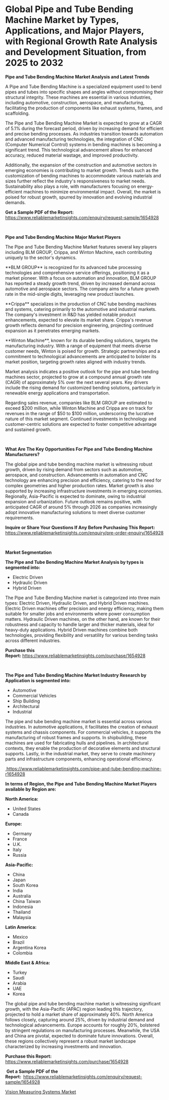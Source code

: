 <p><h1>Global Pipe and Tube Bending Machine Market by Types, Applications, and Major Players, with Regional Growth Rate Analysis and Development Situation, from 2025 to 2032</h1></p><p><strong>Pipe and Tube Bending Machine Market Analysis and Latest Trends</strong></p>
<p><p>A Pipe and Tube Bending Machine is a specialized equipment used to bend pipes and tubes into specific shapes and angles without compromising their structural integrity. These machines are essential in various industries, including automotive, construction, aerospace, and manufacturing, facilitating the production of components like exhaust systems, frames, and scaffolding.</p><p>The Pipe and Tube Bending Machine Market is expected to grow at a CAGR of 5.1% during the forecast period, driven by increasing demand for efficient and precise bending processes. As industries transition towards automation and advanced manufacturing technologies, the integration of CNC (Computer Numerical Control) systems in bending machines is becoming a significant trend. This technological advancement allows for enhanced accuracy, reduced material wastage, and improved productivity.</p><p>Additionally, the expansion of the construction and automotive sectors in emerging economies is contributing to market growth. Trends such as the customization of bending machines to accommodate various materials and sizes further reflect the industry's responsiveness to market needs. Sustainability also plays a role, with manufacturers focusing on energy-efficient machines to minimize environmental impact. Overall, the market is poised for robust growth, spurred by innovation and evolving industrial demands.</p></p>
<p><strong>Get a Sample PDF of the Report:&nbsp;</strong> <a href="https://www.reliablemarketinsights.com/enquiry/request-sample/1654928?utm_campaign=2769&utm_medium=2&utm_source=Github&utm_content=ia&utm_term=07032025&utm_id=pipe-and-tube-bending-machine">https://www.reliablemarketinsights.com/enquiry/request-sample/1654928</a></p>
<p>&nbsp;</p>
<p><strong>Pipe and Tube Bending Machine Major Market Players</strong></p>
<p><p>The Pipe and Tube Bending Machine Market features several key players including BLM GROUP, Crippa, and Winton Machine, each contributing uniquely to the sector's dynamics. </p><p>**BLM GROUP** is recognized for its advanced tube processing technologies and comprehensive service offerings, positioning it as a market pioneer. With a focus on automation and innovation, BLM GROUP has reported a steady growth trend, driven by increased demand across automotive and aerospace sectors. The company aims for a future growth rate in the mid-single digits, leveraging new product launches.</p><p>**Crippa** specializes in the production of CNC tube bending machines and systems, catering primarily to the automotive and industrial markets. The company's investment in R&D has yielded notable product enhancements, expected to elevate its market share. Crippa's revenue growth reflects demand for precision engineering, projecting continued expansion as it penetrates emerging markets.</p><p>**Winton Machine**, known for its durable bending solutions, targets the manufacturing industry. With a range of equipment that meets diverse customer needs, Winton is poised for growth. Strategic partnerships and a commitment to technological advancements are anticipated to bolster its market position, targeting growth rates aligned with industry trends.</p><p>Market analysis indicates a positive outlook for the pipe and tube bending machines sector, projected to grow at a compound annual growth rate (CAGR) of approximately 5% over the next several years. Key drivers include the rising demand for customized bending solutions, particularly in renewable energy applications and transportation.</p><p>Regarding sales revenue, companies like BLM GROUP are estimated to exceed $200 million, while Winton Machine and Crippa are on track for revenues in the range of $50 to $100 million, underscoring the lucrative nature of this market segment. Continued investments in technology and customer-centric solutions are expected to foster competitive advantage and sustained growth.</p></p>
<p>&nbsp;</p>
<p><strong>What Are The Key Opportunities For Pipe and Tube Bending Machine Manufacturers?</strong></p>
<p><p>The global pipe and tube bending machine market is witnessing robust growth, driven by rising demand from sectors such as automotive, aerospace, and construction. Advancements in automation and CNC technology are enhancing precision and efficiency, catering to the need for complex geometries and higher production rates. Market growth is also supported by increasing infrastructure investments in emerging economies. Regionally, Asia-Pacific is expected to dominate, owing to industrial expansion and urbanization. Future outlook remains positive, with anticipated CAGR of around 5% through 2026 as companies increasingly adopt innovative manufacturing solutions to meet diverse customer requirements.</p></p>
<p><strong>Inquire or Share Your Questions If Any Before Purchasing This Report:</strong> <a href="https://www.reliablemarketinsights.com/enquiry/pre-order-enquiry/1654928?utm_campaign=2769&utm_medium=2&utm_source=Github&utm_content=ia&utm_term=07032025&utm_id=pipe-and-tube-bending-machine">https://www.reliablemarketinsights.com/enquiry/pre-order-enquiry/1654928</a></p>
<p>&nbsp;</p>
<p><strong>Market Segmentation</strong></p>
<p><strong>The Pipe and Tube Bending Machine Market Analysis by types is segmented into:</strong></p>
<p><ul><li>Electric Driven</li><li>Hydraulic Driven</li><li>Hybrid Driven</li></ul></p>
<p><p>The Pipe and Tube Bending Machine market is categorized into three main types: Electric Driven, Hydraulic Driven, and Hybrid Driven machines. Electric Driven machines offer precision and energy efficiency, making them suitable for smaller jobs and environments where power consumption matters. Hydraulic Driven machines, on the other hand, are known for their robustness and capacity to handle larger and thicker materials, ideal for heavy-duty applications. Hybrid Driven machines combine both technologies, providing flexibility and versatility for various bending tasks across different industries.</p></p>
<p><strong>Purchase this Report:&nbsp;</strong><a href="https://www.reliablemarketinsights.com/purchase/1654928?utm_campaign=2769&utm_medium=2&utm_source=Github&utm_content=ia&utm_term=07032025&utm_id=pipe-and-tube-bending-machine">https://www.reliablemarketinsights.com/purchase/1654928</a></p>
<p>&nbsp;</p>
<p><strong>The Pipe and Tube Bending Machine Market Industry Research by Application is segmented into:</strong></p>
<p><ul><li>Automotive</li><li>Commercial Vehicles</li><li>Ship Building</li><li>Architectural</li><li>Industrial</li></ul></p>
<p><p>The pipe and tube bending machine market is essential across various industries. In automotive applications, it facilitates the creation of exhaust systems and chassis components. For commercial vehicles, it supports the manufacturing of robust frames and supports. In shipbuilding, these machines are used for fabricating hulls and pipelines. In architectural contexts, they enable the production of decorative elements and structural supports. Lastly, in the industrial market, they serve to create machinery parts and infrastructure components, enhancing operational efficiency.</p></p>
<p><a href="https://www.reliablemarketinsights.com/pipe-and-tube-bending-machine-r1654928?utm_campaign=2769&utm_medium=2&utm_source=Github&utm_content=ia&utm_term=07032025&utm_id=pipe-and-tube-bending-machine">&nbsp;https://www.reliablemarketinsights.com/pipe-and-tube-bending-machine-r1654928</a></p>
<p><strong>In terms of Region, the Pipe and Tube Bending Machine Market Players available by Region are:</strong></p>
<p>
    <p> <strong> North America: </strong>
        <ul>
            <li>United States</li>
            <li>Canada</li>
        </ul>
        </p> 
    <p> <strong> Europe: </strong>
        <ul>
            <li>Germany</li>
            <li>France</li>
            <li>U.K.</li>
            <li>Italy</li>
            <li>Russia</li>
        </ul>
        </p> 
    <p> <strong> Asia-Pacific: </strong>
        <ul>
            <li>China</li>
            <li>Japan</li>
            <li>South Korea</li>
            <li>India</li>
            <li>Australia</li>
            <li>China Taiwan</li>
            <li>Indonesia</li>
            <li>Thailand</li>
            <li>Malaysia</li>
        </ul>
        </p> 
    <p> <strong> Latin America: </strong>
        <ul>
            <li>Mexico</li>
            <li>Brazil</li>
            <li>Argentina Korea</li>
            <li>Colombia</li>
        </ul>
        </p> 
    <p> <strong> Middle East & Africa: </strong>
        <ul>
            <li>Turkey</li>
            <li>Saudi</li>
            <li>Arabia</li>
            <li>UAE</li>
            <li>Korea</li>
        </ul>
    </p>
    </p>
<p><p>The global pipe and tube bending machine market is witnessing significant growth, with the Asia-Pacific (APAC) region leading this trajectory, projected to hold a market share of approximately 40%. North America follows closely, capturing around 25%, driven by industrial demand and technological advancements. Europe accounts for roughly 20%, bolstered by stringent regulations on manufacturing processes. Meanwhile, the USA and China are pivotal, expected to dominate future innovations. Overall, these regions collectively represent a robust market landscape characterized by increasing investments and innovation.</p></p>
<p><strong>Purchase this Report: </strong><a href="https://www.reliablemarketinsights.com/purchase/1654928?utm_campaign=2769&utm_medium=2&utm_source=Github&utm_content=ia&utm_term=07032025&utm_id=pipe-and-tube-bending-machine">https://www.reliablemarketinsights.com/purchase/1654928</a></p>
<p>&nbsp;<strong>Get a Sample PDF of the Report:&nbsp;&nbsp;</strong><a href="https://www.reliablemarketinsights.com/enquiry/request-sample/1654928?utm_campaign=2769&utm_medium=2&utm_source=Github&utm_content=ia&utm_term=07032025&utm_id=pipe-and-tube-bending-machine">https://www.reliablemarketinsights.com/enquiry/request-sample/1654928</a></p>
<p><strong></strong></p>
<p><p><a href="https://github.com/organophelia8282/Market-Research-Report-List-1/blob/main/vision-measuring-systems-market.md?utm_campaign=2769&utm_medium=2&utm_source=Github&utm_content=ia&utm_term=07032025&utm_id=pipe-and-tube-bending-machine">Vision Measuring Systems Market</a></p></p>